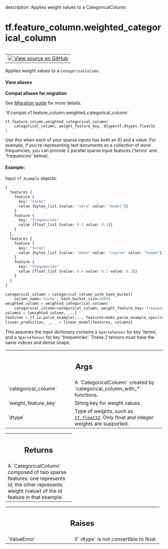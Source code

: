 description: Applies weight values to a CategoricalColumn.

<div itemscope itemtype="http://developers.google.com/ReferenceObject">
<meta itemprop="name" content="tf.feature_column.weighted_categorical_column" />
<meta itemprop="path" content="Stable" />
</div>

# tf.feature_column.weighted_categorical_column

<!-- Insert buttons and diff -->

<table class="tfo-notebook-buttons tfo-api nocontent" align="left">
<td>
  <a target="_blank" href="https://github.com/tensorflow/tensorflow/blob/r2.2/tensorflow/python/feature_column/feature_column_v2.py#L1980-L2053">
    <img src="https://www.tensorflow.org/images/GitHub-Mark-32px.png" />
    View source on GitHub
  </a>
</td>
</table>



Applies weight values to a `CategoricalColumn`.

<section class="expandable">
  <h4 class="showalways">View aliases</h4>
  <p>
<b>Compat aliases for migration</b>
<p>See
<a href="https://www.tensorflow.org/guide/migrate">Migration guide</a> for
more details.</p>
<p>`tf.compat.v1.feature_column.weighted_categorical_column`</p>
</p>
</section>

<pre class="devsite-click-to-copy prettyprint lang-py tfo-signature-link">
<code>tf.feature_column.weighted_categorical_column(
    categorical_column, weight_feature_key, dtype=tf.dtypes.float32
)
</code></pre>



<!-- Placeholder for "Used in" -->

Use this when each of your sparse inputs has both an ID and a value. For
example, if you're representing text documents as a collection of word
frequencies, you can provide 2 parallel sparse input features ('terms' and
'frequencies' below).

#### Example:



Input `tf.Example` objects:

```proto
[
  features {
    feature {
      key: "terms"
      value {bytes_list {value: "very" value: "model"}}
    }
    feature {
      key: "frequencies"
      value {float_list {value: 0.3 value: 0.1}}
    }
  },
  features {
    feature {
      key: "terms"
      value {bytes_list {value: "when" value: "course" value: "human"}}
    }
    feature {
      key: "frequencies"
      value {float_list {value: 0.4 value: 0.1 value: 0.2}}
    }
  }
]
```

```python
categorical_column = categorical_column_with_hash_bucket(
    column_name='terms', hash_bucket_size=1000)
weighted_column = weighted_categorical_column(
    categorical_column=categorical_column, weight_feature_key='frequencies')
columns = [weighted_column, ...]
features = tf.io.parse_example(..., features=make_parse_example_spec(columns))
linear_prediction, _, _ = linear_model(features, columns)
```

This assumes the input dictionary contains a `SparseTensor` for key
'terms', and a `SparseTensor` for key 'frequencies'. These 2 tensors must have
the same indices and dense shape.

<!-- Tabular view -->
 <table class="responsive fixed orange">
<colgroup><col width="214px"><col></colgroup>
<tr><th colspan="2"><h2 class="add-link">Args</h2></th></tr>

<tr>
<td>
`categorical_column`
</td>
<td>
A `CategoricalColumn` created by
`categorical_column_with_*` functions.
</td>
</tr><tr>
<td>
`weight_feature_key`
</td>
<td>
String key for weight values.
</td>
</tr><tr>
<td>
`dtype`
</td>
<td>
Type of weights, such as <a href="../../tf.md#float32"><code>tf.float32</code></a>. Only float and integer weights
are supported.
</td>
</tr>
</table>



<!-- Tabular view -->
 <table class="responsive fixed orange">
<colgroup><col width="214px"><col></colgroup>
<tr><th colspan="2"><h2 class="add-link">Returns</h2></th></tr>
<tr class="alt">
<td colspan="2">
A `CategoricalColumn` composed of two sparse features: one represents id,
the other represents weight (value) of the id feature in that example.
</td>
</tr>

</table>



<!-- Tabular view -->
 <table class="responsive fixed orange">
<colgroup><col width="214px"><col></colgroup>
<tr><th colspan="2"><h2 class="add-link">Raises</h2></th></tr>

<tr>
<td>
`ValueError`
</td>
<td>
if `dtype` is not convertible to float.
</td>
</tr>
</table>

